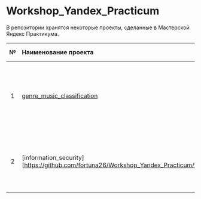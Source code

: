 # Workshop_Yandex_Practicum
В репозитории хранятся некоторые проекты, сделанные в Мастерской Яндекс Практикума.

| № | Наименование проекта | Описание проекта | Навыки и умения |
|:-:|:--------------------|:-----------------|:----------------|
| 1 | [genre_music_classification](https://github.com/fortuna26/Workshop_Yandex_Practicum/blob/main/genre_music_classification/mgenre.ipynb)| Классификация жанров музыкальных треков для стримингового сервиса "МиФаСоль" | Python, Pandas, NumPy, Matplotlib, Seaborn, Scikit-learn, LightGBM, CatBoost |
| 2 | [information_security] [https://github.com/fortuna26/Workshop_Yandex_Practicum/tree/main/information_security] | Классификация входящего трафика для компании онлайн-сервиса | Python, Pandas, NumPy, Matplotlib, Seaborn, Scikit-learn, LightGBM |
